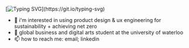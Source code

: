 [![Typing SVG](https://readme-typing-svg.demolab.com/?lines=hello,+i'm+anika;i+really+enjoy+design;)](https://git.io/typing-svg)

- 👀 i'm interested in using product design & ux engineering for sustainability + achieving net zero 
- 🌱 global business and digital arts student at the university of waterloo 
- 📫 how to reach me: email; linkedin
